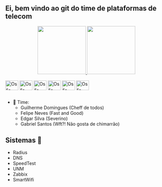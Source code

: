 ## Ei, bem vindo ao git do time de plataformas de telecom

<div align="center">  
  <a href="https://github.com/VeroTeamOss">
    <img height="150em" src="https://github-readme-stats.vercel.app/api?username=VeroTeamOss&show_icons=true&theme=dracula&include_all_commits=true&count_private=true"/>
    <img height="150em" src="https://github-readme-stats.vercel.app/api/top-langs/?username=VeroTeamOss&layout=compact&langs_count=7&theme=dracula"/>
  </a>
</div>
<div style="display: inline_block"><br/>
  <img align="center" alt="Oss-linux" height="30" width="40" src="https://cdn.jsdelivr.net/gh/devicons/devicon/icons/linux/linux-original.svg" />
  <img align="center" alt="Oss-Python" height="30" width="40" src="https://cdn.jsdelivr.net/gh/devicons/devicon/icons/python/python-original.svg" />
  <img align="center" alt="Oss-Bash" height="30" width="40" src="https://cdn.jsdelivr.net/gh/devicons/devicon/icons/bash/bash-original.svg" />
  <img align="center" alt="Oss-mqsl" height="30" width="40" src="https://cdn.jsdelivr.net/gh/devicons/devicon/icons/mysql/mysql-original.svg" />
  <img align="center" alt="Oss-postgreSQL" height="30" width="40" src="https://cdn.jsdelivr.net/gh/devicons/devicon/icons/postgresql/postgresql-plain-wordmark.svg" />
  <img align="center" alt="Oss-Grafana" height="30" width="40" src="https://cdn.jsdelivr.net/gh/devicons/devicon/icons/grafana/grafana-original-wordmark.svg" />       
</div>

##

- :office: Time:
  - Guilherme Domingues (Cheff de todos)
  - Felipe Neves (Fast and Good)
  - Edgar Silva (Severino)
  - Gabriel Santos (Wft?! Não gosta de chimarrão)
  
##

## Sistemas 🦾
- Radius
- DNS
- SpeedTest
- UNM
- Zabbix
- SmartWifi
